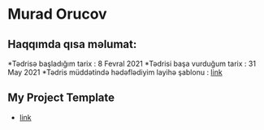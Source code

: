 # Murad Orucov

## Haqqımda qısa məlumat:

*Tədrisə başladığım tarix : 8 Fevral 2021
*Tədrisi başa vurduğum tarix : 31 May 2021
*Tədris müddətində hədəflədiyim layihə şablonu : [link](https://www.templatemonsterpreview.com/tr/demo/83414.html?_gl=1*48482p*_ga*MTc1NjY0NDg0MS4xNjEzNDA5NzA4*_ga_FTPYEGT5LY*MTYxMzU1NDQ4My41LjEuMTYxMzU1NjQxNS42MA..&_ga=2.35242473.972606991.1613409708-1756644841.1613409708)


## My Project Template
- [link](https://www.templatemonsterpreview.com/tr/demo/83414.html?_gl=1*48482p*_ga*MTc1NjY0NDg0MS4xNjEzNDA5NzA4*_ga_FTPYEGT5LY*MTYxMzU1NDQ4My41LjEuMTYxMzU1NjQxNS42MA..&_ga=2.35242473.972606991.1613409708-1756644841.1613409708)